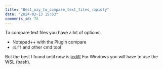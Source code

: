 ```yaml
--- 
title: "Best_way_to_compare_text_files_rapidly" 
date: "2024-03-13 15:03" 
comments_id: 78
--- 
```


To compare text files you have a lot of options:

- Notepad++ with the Plugin compare
- `diff` and other cmd tool

But the best I found until now is [icdiff](https://www.jefftk.com/icdiff)
For Windows you will have to use the WSL (bash).






